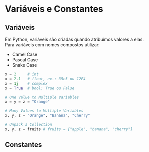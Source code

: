 # Variáveis e Constantes

## Variáveis

Em Python, variáveis são criadas quando atribuímos valores a elas.  
Para variáveis com nomes compostos utilizar:
- Camel Case
- Pascal Case
- Snake Case

~~~python
x = 2     # int
x = 2.1   # float, ex.: 35e3 ou 12E4
x = 1j    # complex
x = True  # bool: True ou False

# One Value to Multiple Variables
x = y = z = "Orange"

# Many Values to Multiple Variables
x, y, z = "Orange", "Banana", "Cherry"

# Unpack a Collection
x, y, z = fruits # fruits = ["apple", "banana", "cherry"]
~~~

## Constantes
